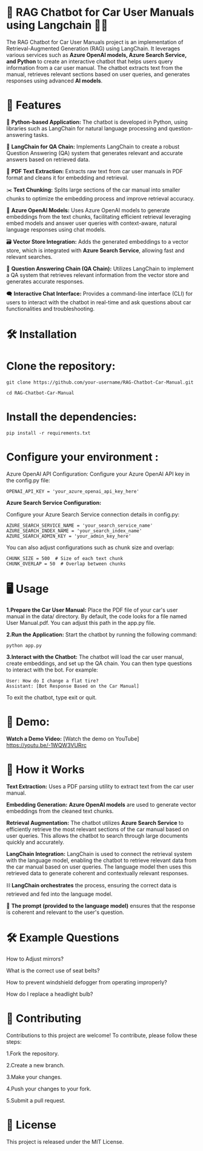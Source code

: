 # 🚗 **RAG Chatbot for Car User Manuals using Langchain 🦜🔗**

The RAG Chatbot for Car User Manuals project is an implementation of Retrieval-Augmented Generation (RAG) using LangChain. It leverages various services such as **Azure OpenAI models, Azure Search Service, and Python** to create an interactive chatbot that helps users query information from a car user manual. The chatbot extracts text from the manual, retrieves relevant sections based on user queries, and generates responses using advanced **AI models**.

# 🌟 **Features**

 🔧 **Python-based Application:** The chatbot is developed in Python, using libraries such as LangChain for natural language processing and question-answering tasks.
 
 🦜 **LangChain for QA Chain:** Implements LangChain to create a robust Question Answering (QA) system that generates relevant and accurate answers based on retrieved data.

📄 **PDF Text Extraction:** Extracts raw text from car user manuals in PDF format and cleans it for embedding and retrieval.

✂️  **Text Chunking:** Splits large sections of the car manual into smaller chunks to optimize the embedding process and improve retrieval accuracy.

🤖 **Azure OpenAI Models:** Uses Azure OpenAI models to generate embeddings from the text chunks, facilitating efficient retrieval leveraging embed models and answer user queries with context-aware, natural language responses using chat models.

🗃️ **Vector Store Integration:** Adds the generated embeddings to a vector store, which is integrated with **Azure Search Service**, allowing fast and relevant searches.

🔗 **Question Answering Chain (QA Chain):** Utilizes LangChain to implement a QA system that retrieves relevant information from the vector store and generates accurate responses.

 🗨️ **Interactive Chat Interface:** Provides a command-line interface (CLI) for users to interact with the chatbot in real-time and ask questions about car functionalities and troubleshooting.
# **🛠️ Installation**
# **Clone the repository:**
```
git clone https://github.com/your-username/RAG-Chatbot-Car-Manual.git

cd RAG-Chatbot-Car-Manual
```
# **Install the dependencies:**
```
pip install -r requirements.txt
```
# **Configure your environment :**
Azure OpenAI API Configuration:
Configure your Azure OpenAI API key in the config.py file:

```
OPENAI_API_KEY = 'your_azure_openai_api_key_here'
```
**Azure Search Service Configuration:**

Configure your Azure Search Service connection details in config.py:
```
AZURE_SEARCH_SERVICE_NAME = 'your_search_service_name'
AZURE_SEARCH_INDEX_NAME = 'your_search_index_name'
AZURE_SEARCH_ADMIN_KEY = 'your_admin_key_here'

```
You can also adjust configurations such as chunk size and overlap:

```
CHUNK_SIZE = 500  # Size of each text chunk
CHUNK_OVERLAP = 50  # Overlap between chunks
```
# **🖥️ Usage**
**1.Prepare the Car User Manual:** Place the PDF file of your car's user manual in the data/ directory. By default, the code looks for a file named User Manual.pdf. You can adjust this path in the app.py file.

**2.Run the Application:** Start the chatbot by running the following command:
```
python app.py
```

**3.Interact with the Chatbot:** The chatbot will load the car user manual, create embeddings, and set up the QA chain. You can then type questions to interact with the bot. For example:
```
User: How do I change a flat tire?
Assistant: [Bot Response Based on the Car Manual]
```
To exit the chatbot, type exit or quit.
# 🤖 **Demo:**

**Watch a Demo Video:**
[Watch the demo on YouTube] https://youtu.be/-1WQW3VURrc
# **🧠 How it Works**
**Text Extraction:** Uses a PDF parsing utility to extract text from the car user manual.

**Embedding Generation:**  **Azure OpenAI models** are used to generate vector embeddings from the cleaned text chunks.

**Retrieval Augmentation:** The chatbot utilizes **Azure Search Service** to efficiently retrieve the most relevant sections of the car manual based on user queries. This allows the chatbot to search through large documents quickly and accurately.

**LangChain Integration:** LangChain is used to connect the retrieval system with the language model, enabling the chatbot to retrieve relevant data from the car manual based on user queries. The language model then uses this retrieved data to generate coherent and contextually relevant responses.
  
  ⛓️ **LangChain orchestrates** the process, ensuring the correct data is retrieved and fed into the language model.
  
   📝 **The prompt (provided to the language model)** ensures that the response is coherent and relevant to the user's question.

#  **🛠 Example Questions**

How to Adjust mirrors?

What is the correct use of seat belts?

How to prevent windshield defogger from operating improperly?

How do I replace a headlight bulb?

# **👥 Contributing**

Contributions to this project are welcome! To contribute, please follow these steps:

1.Fork the repository.

2.Create a new branch.

3.Make your changes.

4.Push your changes to your fork.

5.Submit a pull request.

# **📜 License**

This project is released under the MIT License.


